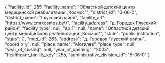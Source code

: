 {
    "facility_id": 255,
    "facility_name": "Областной детский центр медицинской реабилитации „Космос“",
    "district_id": "6-06-0",
    "district_name": "Глусский район",
    "facility_url": "https:\/\/www.cmrkosmos.by\/",
    "facility_address": "д. Городок Глусский район",
    "facility_type": null,
    "ap_1": null,
    "name": "Областной детский центр медицинской реабилитации „Космос“",
    "state": "public institution",
    "stats": [],
    "med_id": 263,
    "address": "д. Городок Глусский район",
    "coord_x_y": null,
    "place_name": "Могилев",
    "place_type": null,
    "year_of_closing": null,
    "year_of_opening": "2005",
    "healthcare_facility_key": 255,
    "administrative_division_id": "6-06-0"
}